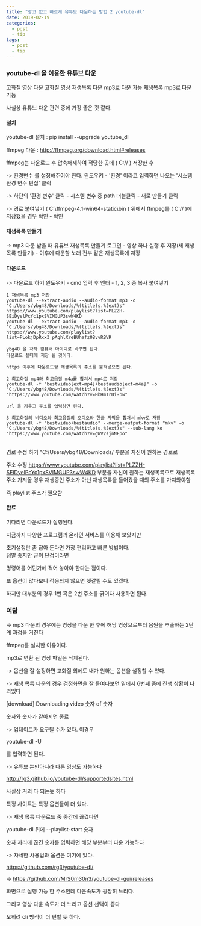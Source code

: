 ```yaml
---
title: "광고 없고 빠르게 유튜브 다운하는 방법 2 youtube-dl"
date: 2019-02-19
categories:
  - post
  - tip
tags:
  - post
  - tip
---
```


### youtube-dl 을 이용한 유튜브 다운

고화질 영상 다운
고화질 영상 재생목록 다운
mp3로 다운 가능
재생목록 mp3로 다운 가능

사실상 유튜브 다운 관련 중에 가장 좋은 것 같다.

#### 설치

youtube-dl 설치 : pip install --upgrade youtube_dl

ffmpeg 다운 : http://ffmpeg.org/download.html#releases

ffmpeg는 다운로드 후 압축해제하여 적당한 곳에 ( C:// ) 저장한 후

-> 환경변수 를 설정해주어야 한다.
윈도우키 - '환경' 이라고 입력하면 나오는 '시스템 환경 변수 편집' 클릭

-> 하단의 '환경 변수' 클릭 - 시스템 변수 중 path 더블클릭 - 새로 만들기 클릭

-> 경로 붙여넣기 ( C:\ffmpeg-4.1-win64-static\bin ) 위에서 ffmpeg를 ( C:// )에 저장했을 경우
확인 - 확인

#### 재생목록 만들기

-> mp3 다운 받을 때 유튜브 재생목록 만들기
로그인 - 영상 하나 실행 후 저장(새 재생목록 만들기) - 이후에 다운할 노래 전부 같은 재생목록에 저장

#### 다운로드

-> 다운로드 하기
윈도우키 - cmd 입력 후 엔터 - 1, 2, 3 중 복사 붙여넣기

```
1 재생목록 mp3 저장
youtube-dl --extract-audio --audio-format mp3 -o "C:/Users/ybg48/Downloads/%(title)s.%(ext)s" https://www.youtube.com/playlist?list=PLZZH-SEiDyelPcYc1pxSVIMGUP3swW4KD
youtube-dl --extract-audio --audio-format mp3 -o "C:/Users/ybg48/Downloads/%(title)s.%(ext)s" https://www.youtube.com/playlist?list=PLokjDpRxx3_pAghlXreBUhafz0BvvRBVR

ybg48 을 각자 컴퓨터 아이디로 바꾸면 된다.
다운로드 폴더에 저장 될 것이다.

https 이후에 다운로드할 재생목록의 주소를 붙혀넣으면 된다.

2 최고화질 mp4와 최고음질 m4a를 합쳐서 mp4로 저장
youtube-dl -f "bestvideo[ext=mp4]+bestaudio[ext=m4a]" -o "C:/Users/ybg48/Downloads/%(title)s.%(ext)s" "https://www.youtube.com/watch?v=HbHmTrDi-bw"

url 을 지우고 주소를 입력하면 된다.

3 최고화질의 비디오와 최고음질의 오디오와 한글 자막을 합쳐서 mkv로 저장
youtube-dl -f "bestvideo+bestaudio" --merge-output-format "mkv" -o "C:/Users/ybg48/Downloads/%(title)s.%(ext)s" --sub-lang ko "https://www.youtube.com/watch?v=gWV2sjnNFpo"
```

<br>
경로 수정 하기
"C:/Users/ybg48/Downloads/ 부분을 자신이 원하는 경로로

주소 수정
https://www.youtube.com/playlist?list=PLZZH-SEiDyelPcYc1pxSVIMGUP3swW4KD 부분을 자신이 원하는 재생목록으로
재생목록 주소 가져올 경우 재생중인 주소가 아닌 재생목록을 들어갔을 때의 주소를 가져와야함

즉 playlist 주소가 필요함

#### 완료

기다리면 다운로드가 실행된다.

지금까지 다양한 프로그램과 온라인 서비스를 이용해 보았지만

초기설정만 좀 잡아 둔다면 가장 편리하고 빠른 방법이다.
<br>
정말 좋지만 굳이 단점이라면

명령어를 어딘가에 적어 놓아야 한다는 점이다.

또 옵션이 많다보니 적응되지 않으면 헷갈릴 수도 있겠다.

하지만 대부분의 경우 1번 혹은 2번 주소를 긁어다 사용하면 된다.
<br>

### 여담

-> mp3 다운의 경우에는 영상을 다운 한 후에 해당 영상으로부터 음원을 추출하는 2단계 과정을 거친다

ffmpeg를 설치한 이유이다.

mp3로 변환 된 영상 파일은 삭제된다.

-> 옵션을 잘 설정하면 고화질 외에도 내가 원하는 옵션을 설정할 수 있다.

-> 재생 목록 다운의 경우 검정화면을 잘 들여다보면 밑에서 6번째 즘에 진행 상황이 나와있다

[download] Downloading video 숫자 of 숫자

숫자와 숫자가 같아지면 종료

-> 업데이트가 요구될 수가 있다. 이경우

youtube-dl -U

를 입력하면 된다.

-> 유튜브 뿐만아니라 다른 영상도 가능하다

http://rg3.github.io/youtube-dl/supportedsites.html

사실상 거의 다 되는듯 하다

특정 사이트는 특정 옵션들이 더 있다.

-> 재생 목록 다운로드 중 중간에 끊겼다면

youtube-dl 뒤에 --playlist-start 숫자

숫자 자리에 끊긴 숫자를 입력하면 해당 부분부터 다운 가능하다

-> 자세한 사용법과 옵션은 여기에 있다.

https://github.com/rg3/youtube-dl/

-> https://github.com/MrS0m30n3/youtube-dl-gui/releases

화면으로 실행 가능 한 주소인데 다운속도가 굉장히 느리다.

그리고 영상 다운 속도가 더 느리고 옵션 선택이 좁다

오히려 cli 방식이 더 편할 듯 하다.
